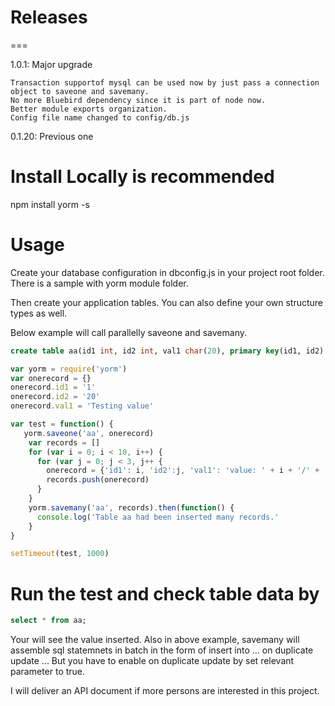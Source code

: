 # Releases
===

1.0.1: Major upgrade

    Transaction supportof mysql can be used now by just pass a connection object to saveone and savemany.
    No more Bluebird dependency since it is part of node now.
    Better module exports organization.
    Config file name changed to config/db.js

0.1.20: Previous one

# Install Locally is recommended

npm install yorm -s

# Usage

Create your database configuration in dbconfig.js in your project root folder. There is a sample with yorm module folder.

Then create your application tables. You can also define your own structure types as well.

Below example will call parallelly saveone and savemany.

```sql
create table aa(id1 int, id2 int, val1 char(20), primary key(id1, id2)
```

```javascript
var yorm = require('yorm')
var onerecord = {}
onerecord.id1 = '1'
onerecord.id2 = '20'
onerecord.val1 = 'Testing value'

var test = function() {
   yorm.saveone('aa', onerecord)
    var records = []
    for (var i = 0; i < 10, i++) {
      for (var j = 0; j < 3, j++ {
        onerecord = {'id1': i, 'id2':j, 'val1': 'value: ' + i + '/' + 'j'}
        records.push(onerecord)
      }
    }
    yorm.savemany('aa', records).then(function() {
      console.log('Table aa had been inserted many records.'
    }
}

setTimeout(test, 1000)
```

# Run the test and check table data by

```sql
select * from aa;
```

Your will see the value inserted. Also in above example, savemany will assemble sql statemnets in batch in the form of insert into ... on duplicate update ... But you have to enable on duplicate update by set relevant parameter to true.

I will deliver an API document if more persons are interested in this project.